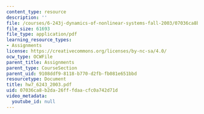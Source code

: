 ```yaml
---
content_type: resource
description: ''
file: /courses/6-243j-dynamics-of-nonlinear-systems-fall-2003/07036ca8b2da26fffdaacfc0a742d71d_hw7_6243_2003.pdf
file_size: 61693
file_type: application/pdf
learning_resource_types:
- Assignments
license: https://creativecommons.org/licenses/by-nc-sa/4.0/
ocw_type: OCWFile
parent_title: Assignments
parent_type: CourseSection
parent_uid: 9108ddf9-8118-b770-d2fb-fb081e651bbd
resourcetype: Document
title: hw7_6243_2003.pdf
uid: 07036ca8-b2da-26ff-fdaa-cfc0a742d71d
video_metadata:
  youtube_id: null
---
```

